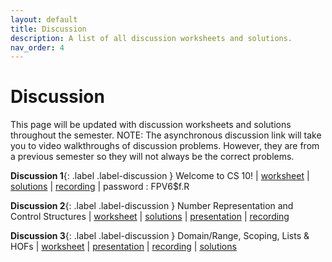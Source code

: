 ```yaml
---
layout: default
title: Discussion
description: A list of all discussion worksheets and solutions.
nav_order: 4
---
```


# Discussion

This page will be updated with discussion worksheets and solutions throughout the semester.
NOTE: The asynchronous discussion link will take you to video walkthroughs of discussion problems. However, they are from a previous semester so they will not always be the correct problems.

**Discussion 1**{: .label .label-discussion } Welcome to CS 10! | [worksheet](https://drive.google.com/file/d/1P3He36WVhoJWzSJAUCkd3yqbR8KHloHq/view?usp=sharing) | [solutions](https://drive.google.com/file/d/1pwEOzDH-7FpjL6xl2x_ITFdS02cELZw8/view?usp=sharing) | [recording](https://berkeley.zoom.us/rec/share/dhlwfS6wSoMU7X3lyjAjsg9pGMLwak1-w-ztVoFgkcFFIwapofBqy_8WZRMZ1BYz._UK-DwGX73atXtEf%20%20Passcode:%20FPV6$f.R) | password : FPV6$f.R

**Discussion 2**{: .label .label-discussion } Number Representation and Control Structures | [worksheet](https://drive.google.com/file/d/1lefXU8Q6FQy4cdYtL-0m31O2iCAXeF_U/view?usp=sharing) | [solutions](https://drive.google.com/file/d/19IPWvxwy3BbNdjy6J8qnaInU7V-Pootd/view?usp=sharing) | [presentation](https://drive.google.com/file/d/1YUkszs8uK9e7gOqQGctzM88ATomybowM/view?usp=sharing) | [recording](https://youtube.com/playlist?list=PLO1S2CinoAzXNJFaTBtUXOWT5tjZag8me)

**Discussion 3**{: .label .label-discussion } Domain/Range, Scoping, Lists & HOFs | [worksheet](https://drive.google.com/file/d/1j_i6bn_cXE7g8YE3HxYD3Bo3-NlB9-Qh/view?usp=sharing) | [presentation](https://drive.google.com/file/d/1MMTqk-6YZBwF8v8V4FMIjNn1yc8D5lZw/view?usp=sharing) | [recording](https://youtube.com/playlist?list=PLO1S2CinoAzXNJFaTBtUXOWT5tjZag8me) | [solutions](https://drive.google.com/file/d/1NWCG4VxOlN027iYnBOThYg658oJdhzyo/view?usp=sharing)

<!-- **Discussion 4**{: .label .label-discussion } Algorithms | [worksheet](https://drive.google.com/file/d/1uYVlRPLmk6aRTzuu7AQWqkzKgcsCKsU5/view?usp=sharing) | [solutions](https://drive.google.com/file/d/1LdQvx2bLkpylsbJyO8dDjbTHi79AR8Hh/view?usp=sharing) | [section recording](https://www.youtube.com/watch?v=emZedghuigs&feature=youtu.be) | [walkthrough videos](https://drive.google.com/drive/folders/1mfbweQQoaaI_JYZvfnevV3NU44tgQ2R_?usp=sharing) | [content guide](https://docs.google.com/document/u/1/d/1wBmBy4Pszd2yxhLc6H_Sp7EyW55IPuOVIkOOGwfR9l0/edit?usp=sharing) -->

<!-- **Discussion 5**{: .label .label-discussion } Algorithmic Complexity | [worksheet](https://drive.google.com/file/d/1Bp95TI0rfoe8130YZTzZMTmoLfeAcuM5/view?usp=sharing) | [solutions](https://drive.google.com/file/d/1Dt9OUBqbC6bg-7wCRO9hQFLodeZv-4dv/view?usp=sharing) | [section recording] | [walkthrough videos](https://drive.google.com/drive/folders/1y-OWV7sT5FDijsZWNYnkA5bliJkrX64e?usp=sharing) -->

<!-- **Discussion 6**{: .label .label-discussion } Intro to Recursion | [worksheet](https://drive.google.com/file/d/12bZHY-gG_ThpvvLZIvQADUczMtPN_aQV/view?usp=sharing) | [solutions](https://drive.google.com/file/d/1ayqkvSAeX44FAVjtrfeqsqwqNX1hJjN-/view?usp=sharing) | [section recording] | [walkthrough videos](https://drive.google.com/drive/folders/10URH3Od0V-AtaqOKYLzX1zECqLJoRA9L?usp=sharing) -->

<!-- **Discussion 7**{: .label .label-discussion } Intro to Recursion | [worksheet](https://drive.google.com/file/d/1Qfo2qu0hnSt7dUyihXDUhiogcaZNfqM8/view?usp=sharing) | [solutions](https://drive.google.com/file/d/16pVU8R-UBUMnn5c2uecx2WSJbmnfSNWm/view?usp=sharing) | [section recording](https://youtu.be/F0udHdTN3i4) | [walkthrough videos](https://drive.google.com/drive/folders/1d7TTFP5OxFFnnF3ZbGEDQof_kKQE_HTO?usp=sharing) -->

<!-- **Discussion 8**{: .label .label-discussion } Midterm Review | [worksheet](https://drive.google.com/file/d/1_U36sr7Ecqc4CsAjAOOlf6PBRAG6hIpN/view) | [solutions](https://drive.google.com/file/d/1UmaYWMbc6ekyYftVBh3wBTavoYZZgZJW/view?usp=sharing) | [section recording](https://youtu.be/jHDEcPEPHes) | [walkthrough videos](https://drive.google.com/drive/folders/1ctcN3Ks3KO6Ur439g3qy4Bl3990WC5jH?usp=sharing) -->

<!-- **Discussion 9**{: .label .label-discussion } Intro to Python | [worksheet](https://drive.google.com/file/d/1VLEeb8M2gOP7csN75K6052bFquZUjj3s/view?usp=sharing) | [solutions](https://drive.google.com/file/d/1ZC9A2j9aga-K0hGeucp3GT0laDbpgXUF/view?usp=sharing) | [section recording](https://youtu.be/sty57uPVeEA) -->

<!-- **Discussion 10**{: .label .label-discussion } Python Data Structures | [worksheet](https://drive.google.com/file/d/1q4LSm4RX_Kr7-WWqBskfZSfAENPKxdhq/view?usp=sharing) | [solutions](https://drive.google.com/file/d/1ornaVe8d3zxx0U9v2JPB6zlMFQrjfZxx/view?usp=sharing) | [section recording](https://youtu.be/sty57uPVeEA) | [walkthrough videos](https://drive.google.com/drive/folders/10FLSnXl8kVdQWLkGXfdDVS9Uu4D8x0en?usp=sharing) -->

<!-- **Discussion 11**{: .label .label-discussion } OOP | [worksheet](https://drive.google.com/file/d/148beOH3iVCOnBtgG1iHVLe1OQ5yWc580/view?usp=sharing) | [solutions](https://drive.google.com/file/d/18AOJMHmzFSerXKp99NTrhz5oU89V-ltW/view?usp=sharing) | [section recording](https://youtu.be/WieaCg2o1Tk) | [walkthrough videos] -->

<!-- **Discussion 12**{: .label .label-discussion } Python HOFs, Lambdas, Tree Recursion | [worksheet](https://drive.google.com/file/d/1tgBZqAgLFHRWGSYWeDBhc8b3vIO8On-I/view?usp=sharing) | [solutions](https://drive.google.com/file/d/17akeORdoirOHy5bXegTMaEiO1oKFcPfz/view?usp=sharing) | [section recording] | [walkthrough videos](https://drive.google.com/drive/folders/1ustbJk-j7EK-1YY02sFueidW28EHjgM5?usp=sharing) -->

<!-- **Discussion 13**{: .label .label-discussion } Python HOFs, Lambdas, Tree Recursion | [worksheet](https://drive.google.com/file/d/1xFa-RcWCrtPqAYQ1gycIESYznOq0bfaz/view?usp=sharing) | [solutions](https://drive.google.com/file/d/1vZXt1tZAXwfvNB-bz-LoNOC-mlIpNAPd/view?usp=sharing) | [section recording](https://youtu.be/3RBXAadsxrs) | [walkthrough videos](https://drive.google.com/drive/folders/1K83nGd7IeQ1NlP_1oXrWDDtoM1iBoQI5?usp=sharing) -->
